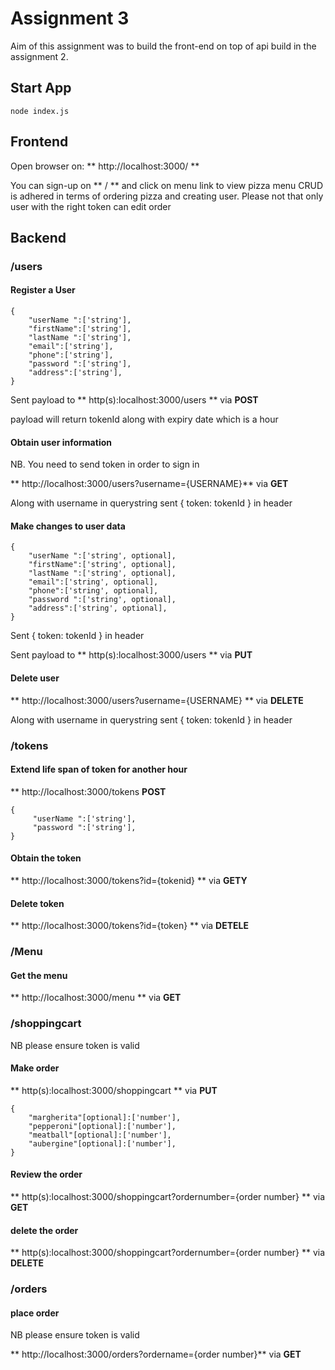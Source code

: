 # Assignment 3

Aim of this assignment was to build the front-end on top of api 
build in the assignment 2.

## Start App 
```
node index.js

```

## Frontend

Open browser on: ** http://localhost:3000/ **

You can sign-up on ** / ** and click on menu link to view pizza menu
CRUD is adhered in terms of ordering pizza and creating user. Please not 
that only user with the right token can edit order



## Backend
### /users

#### Register a User 

```
{
    "userName ":['string'],
    "firstName":['string'],
    "lastName ":['string'],
    "email":['string'],
    "phone":['string'],
    "password ":['string'],
    "address":['string'],
}
```

Sent payload to ** http(s):localhost:3000/users ** via **POST**

payload will return tokenId along with expiry date which is a hour



#### Obtain user information
NB. You need to send token in order to sign in

 ** http://localhost:3000/users?username={USERNAME}** via **GET**

Along with username in querystring sent { token: tokenId } in header

#### Make changes to user data

```
{
    "userName ":['string', optional],
    "firstName":['string', optional],
    "lastName ":['string', optional],
    "email":['string', optional],
    "phone":['string', optional],
    "password ":['string', optional],
    "address":['string', optional],
}
```

Sent { token: tokenId } in header

Sent payload to ** http(s):localhost:3000/users ** via **PUT**

#### Delete user 

 ** http://localhost:3000/users?username={USERNAME} ** via **DELETE**

Along with username in querystring sent { token: tokenId } in header


### /tokens

#### Extend life span of token for another hour 

 ** http://localhost:3000/tokens  **POST**


```
{
     "userName ":['string'],
     "password ":['string'],
}
```

#### Obtain the token 

 ** http://localhost:3000/tokens?id={tokenid} ** via **GETY**


#### Delete token

** http://localhost:3000/tokens?id={token} ** via **DETELE**



### /Menu

#### Get the menu 

** http://localhost:3000/menu ** via **GET**


### /shoppingcart

NB please ensure token is valid 

#### Make order

 ** http(s):localhost:3000/shoppingcart ** via **PUT**


```
{
    "margherita"[optional]:['number'],
    "pepperoni"[optional]:['number'],
    "meatball"[optional]:['number'],
    "aubergine"[optional]:['number'],
}
```

#### Review the order


 ** http(s):localhost:3000/shoppingcart?ordernumber={order number} ** via **GET**



#### delete the order

 ** http(s):localhost:3000/shoppingcart?ordernumber={order number} ** via **DELETE**

### /orders

#### place order

NB please ensure token is valid 

 ** http://localhost:3000/orders?ordername={order number}** via **GET**







  



 




















